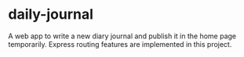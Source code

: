 # daily-journal
A web app to write a new diary journal and publish it in the home page temporarily. Express routing features are implemented in this project. 
